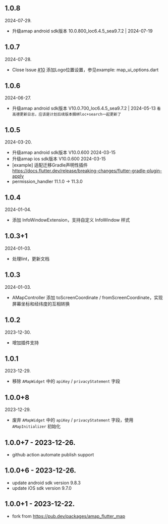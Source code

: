 ## 1.0.8
2024-07-29.
* 升级amap android sdk版本 10.0.800_loc6.4.5_sea9.7.2 | 2024-07-19 

## 1.0.7
2024-07-28.
* Close Issue [#10](https://github.com/kuloud/amap_map/issues/10) 添加Logo位置设置，参见example: map_ui_options.dart

## 1.0.6
2024-06-27.
* 升级amap android sdk版本 V10.0.700_loc6.4.5_sea9.7.2 | 2024-05-13 `看高德更新日志，应该是计划后续版本捆绑loc+search一起更新了`

## 1.0.5
2024-03-20.
* 升级amap android sdk版本 V10.0.600 2024-03-15
* 升级amap ios sdk版本 V10.0.600 2024-03-15
* [example] 适配迁移Gradle声明性插件 https://docs.flutter.dev/release/breaking-changes/flutter-gradle-plugin-apply
* permission_handler 11.1.0 -> 11.3.0

## 1.0.4
2024-01-04.
* 添加 InfoWindowExtension，支持自定义 InfoWindow 样式

## 1.0.3+1
2024-01-03.
* 处理lint，更新文档

## 1.0.3
2024-01-03.
* AMapController 添加 toScreenCoordinate / fromScreenCoordinate，实现屏幕坐标和经纬度的互相转换

## 1.0.2
2023-12-30.
* 增加插件支持

## 1.0.1
2023-12-29.
* 移除 `AMapWidget` 中的 `apiKey` / `privacyStatement` 字段

## 1.0.0+8
2023-12-29.
* 废弃 `AMapWidget` 中的 `apiKey` / `privacyStatement` 字段，使用 `AMapInitializer` 初始化

## 1.0.0+7 - 2023-12-26.
* github action automate publish support

## 1.0.0+6 - 2023-12-26.
* update android sdk version 9.8.3
* update iOS sdk version 9.7.0 

## 1.0.0+1 - 2023-12-22.
* fork from https://pub.dev/packages/amap_flutter_map
